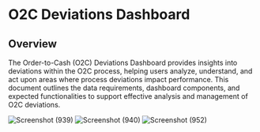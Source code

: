 # O2C Deviations Dashboard

## Overview
The Order-to-Cash (O2C) Deviations Dashboard provides insights into deviations within the O2C process, helping users analyze, understand, and act upon areas where process deviations impact performance. This document outlines the data requirements, dashboard components, and expected functionalities to support effective analysis and management of O2C deviations.

![Screenshot (939)](https://github.com/user-attachments/assets/a108b3c0-b6d1-40b9-8179-6e03860c83d3)
![Screenshot (940)](https://github.com/user-attachments/assets/f83eaea7-583c-4b9c-9fb7-0f210453ef06)
![Screenshot (952)](https://github.com/user-attachments/assets/639ce5ef-c576-47c1-9b76-8b737587bf2b)

